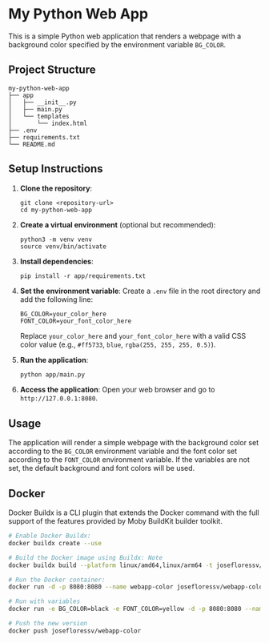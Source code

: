 # My Python Web App

This is a simple Python web application that renders a webpage with a background color specified by the environment variable `BG_COLOR`.

## Project Structure

```
my-python-web-app
├── app
│   ├── __init__.py
│   ├── main.py
│   └── templates
│       └── index.html
├── .env
├── requirements.txt
└── README.md
```

## Setup Instructions

1. **Clone the repository**:
   ```
   git clone <repository-url>
   cd my-python-web-app
   ```

2. **Create a virtual environment** (optional but recommended):
   ```
   python3 -m venv venv
   source venv/bin/activate
   ```

3. **Install dependencies**:
   ```
   pip install -r app/requirements.txt
   ```

4. **Set the environment variable**:
   Create a `.env` file in the root directory and add the following line:
   ```
   BG_COLOR=your_color_here
   FONT_COLOR=your_font_color_here
   ```
   Replace `your_color_here` and `your_font_color_here` with a valid CSS color value (e.g., `#ff5733`, `blue`, `rgba(255, 255, 255, 0.5)`).

5. **Run the application**:
   ```bash
   python app/main.py
   ```

6. **Access the application**:
   Open your web browser and go to `http://127.0.0.1:8080`.

## Usage

The application will render a simple webpage with the background color set according to the `BG_COLOR` environment variable  and the font color set according to the `FONT_COLOR` environment variable. If the variables are not set, the default background and font colors will be used.

## Docker
Docker Buildx is a CLI plugin that extends the Docker command with the full support of the features provided by Moby BuildKit builder toolkit.

```bash
# Enable Docker Buildx:
docker buildx create --use

# Build the Docker image using Buildx: Note
docker buildx build --platform linux/amd64,linux/arm64 -t josefloressv/webapp-color .

# Run the Docker container:
docker run -d -p 8080:8080 --name webapp-color josefloressv/webapp-color

# Run with variables
docker run -e BG_COLOR=black -e FONT_COLOR=yellow -d -p 8080:8080 --name webapp-color josefloressv/webapp-color

# Push the new version
docker push josefloressv/webapp-color
```